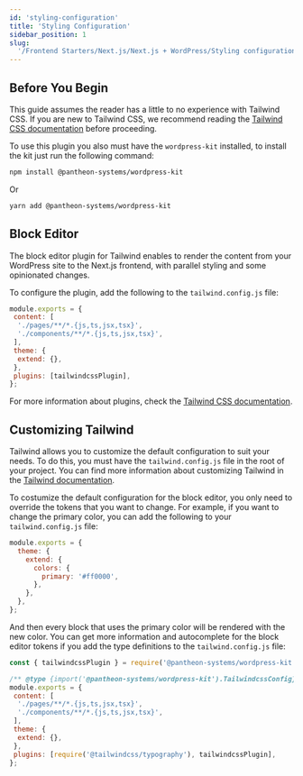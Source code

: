 ```yaml
---
id: 'styling-configuration'
title: 'Styling Configuration'
sidebar_position: 1
slug:
  '/Frontend Starters/Next.js/Next.js + WordPress/Styling configuration'
---
```


## Before You Begin

This guide assumes the reader has a little to no experience with Tailwind CSS. If you are new to Tailwind CSS, we recommend reading the [Tailwind CSS documentation](https://tailwindcss.com/docs) before proceeding.

To use this plugin you also must have the `wordpress-kit` installed, to install the kit just run the following command:

```bash
npm install @pantheon-systems/wordpress-kit
```

Or

```bash
yarn add @pantheon-systems/wordpress-kit
```


## Block Editor

The block editor plugin for Tailwind enables to render the content from your WordPress site to the Next.js frontend, with parallel styling and some opinionated changes.

To configure the plugin, add the following to the `tailwind.config.js` file:

```js
module.exports = {
 content: [
  './pages/**/*.{js,ts,jsx,tsx}',
  './components/**/*.{js,ts,jsx,tsx}',
 ],
 theme: {
  extend: {},
 },
 plugins: [tailwindcssPlugin],
};
```

For more information about plugins, check the [Tailwind CSS documentation](https://tailwindcss.com/docs/plugins).

## Customizing Tailwind

Tailwind allows you to customize the default configuration to suit your needs. To do this, you must have the `tailwind.config.js` file in the root of your project. You can find more information about customizing Tailwind in the [Tailwind documentation](https://tailwindcss.com/docs/configuration).

To costumize the default configuration for the block editor, you only need to override the tokens that you want to change. For example, if you want to change the primary color, you can add the following to your `tailwind.config.js` file:

```js
module.exports = {
  theme: {
    extend: {
      colors: {
        primary: '#ff0000',
      },
    },
  },
};
```

And then every block that uses the primary color will be rendered with the new color. You can get more information and autocomplete for the block editor tokens if you add the type definitions to the `tailwind.config.js` file:

```js
const { tailwindcssPlugin } = require('@pantheon-systems/wordpress-kit');

/** @type {import('@pantheon-systems/wordpress-kit').TailwindcssConfig} */
module.exports = {
 content: [
  './pages/**/*.{js,ts,jsx,tsx}',
  './components/**/*.{js,ts,jsx,tsx}',
 ],
 theme: {
  extend: {},
 },
 plugins: [require('@tailwindcss/typography'), tailwindcssPlugin],
};

```
